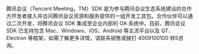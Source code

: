
腾讯会议（Tencent Meeting，TM）SDK 是为参与腾讯会议生态系统建设的合作方开发者接入并访问腾讯会议资源和服务提供的一组开发工具包。合作伙伴可以通过二次开发，将腾讯会议 SDK 集成至企业内部的 OA 系统中。目前，腾讯会议 SDK 已支持包含 Mac、Windows、iOS、Android 等主流平台以及 QT、Electron 等框架，如需了解更多详情，请联系销售或拨打 4009100100 转5咨询。
